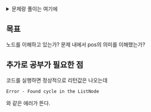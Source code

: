 <details>
  <summary>문제랑 풀이는 여기에</summary>
  
  ### 문제

  Given head, the head of a linked list, determine if the linked list has a cycle in it.

  There is a cycle in a linked list if there is some node in the list that can be reached again by continuously following the next pointer. Internally, pos is used to denote the index of the node that tail's next pointer is connected to. Note that pos is not passed as a parameter.

  Return true if there is a cycle in the linked list. Otherwise, return false.

  ### 풀이
  ```python
  class Solution:
      def hasCycle(self, head: ListNode) -> bool:
          slow, fast = head, head

          while fast and fast.next:
              slow = slow.next
              fast = fast.next.next

              if slow == fast :
                  return True

          return False
  ```

  ### 런타임 & 메모리
  1. Runtime
    58ms
  2. Memory
    17.5MB

</details>

목표
---
노드를 이해하고 있는가?
문제 내에서 pos의 의미를 이해했는가?

추가로 공부가 필요한 점
---
코드를 실행하면 정상적으로 리턴값은 나오는데
```
Error - Found cycle in the ListNode
```
와 같은 에러가 뜬다.